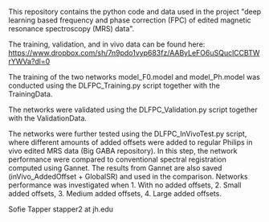 This repository contains the python code and data used in the project "deep learning based frequency and phase correction (FPC) of edited magnetic resonance spectroscopy (MRS) data". 

The training, validation, and in vivo data can be found here: https://www.dropbox.com/sh/7n9pdo1vyp683fz/AAByLeFO6uSQuclCCBTWrYWVa?dl=0

The training of the two networks model_F0.model and model_Ph.model was conducted using the DLFPC_Training.py script together with the TrainingData. 

The networks were validated using the DLFPC_Validation.py script together with the ValidationData.

The networks were further tested using the DLFPC_InVivoTest.py script, where different amounts of added offsets were added to regular Philips in vivo edited MRS data (Big GABA repository). In this step, the network performance were compared to conventional spectral registration computed using Gannet. The results from Gannet are also saved (inVivo_AddedOffset + GlobalSR) and used in the comparison. Networks performance was investigated when 1. With no added offsets, 2. Small added offsets, 3. Medium added offsets, 4. Large added offsets. 


Sofie Tapper
stapper2 at jh.edu
